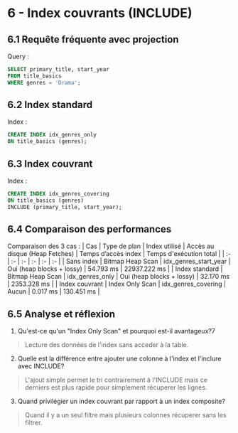 # 6 - Index couvrants (INCLUDE)

## 6.1 Requête fréquente avec projection

Query : 
``` sql
SELECT primary_title, start_year
FROM title_basics
WHERE genres = 'Drama';
```

## 6.2 Index standard

Index : 
``` sql
CREATE INDEX idx_genres_only
ON title_basics (genres);
```

## 6.3 Index couvrant

Index : 
``` sql
CREATE INDEX idx_genres_covering
ON title_basics (genres)
INCLUDE (primary_title, start_year);
```

## 6.4 Comparaison des performances

Comparaison des 3 cas :
| Cas | Type de plan | Index utilisé | Accès au disque (Heap Fetches) | Temps d’accès index | Temps d'exécution total |
| :- | :- | :- | :- | :- | :- |
| Sans index | Bitmap Heap Scan | idx_genres_start_year | Oui (heap blocks + lossy) | 54.793 ms | 22937.222 ms |
| Index standard | Bitmap Heap Scan | idx_genres_only | Oui (heap blocks + lossy) | 32.170 ms | 2353.328 ms |
| Index couvrant | Index Only Scan | idx_genres_covering | Aucun | 0.017 ms | 130.451 ms |


## 6.5 Analyse et réflexion
1. Qu'est-ce qu'un "Index Only Scan" et pourquoi est-il avantageux?7
> Lecture des données de l'index sans acceder à la table.

2. Quelle est la différence entre ajouter une colonne à l'index et l'inclure avec INCLUDE?
> L'ajout simple permet le tri contrairement à l'INCLUDE mais ce derniers est plus rapide pour simplement récuperer les lignes.

3. Quand privilégier un index couvrant par rapport à un index composite?
> Quand il y a un seul filtre mais plusieurs colonnes récuperer sans les filtrer.
